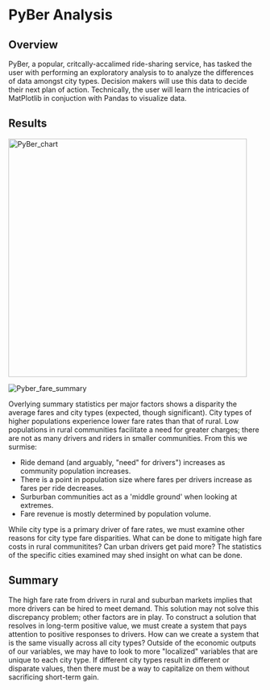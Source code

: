 # PyBer Analysis

## Overview

PyBer, a popular, critcally-accalimed ride-sharing service, has tasked the user with performing an exploratory analysis to to analyze the differences of data amongst city types. Decision makers will use this data to decide their next plan of action. Technically, the user will learn the intricacies of MatPlotlib in conjuction with Pandas to visualize data. 


## Results 

<img width="473" alt="PyBer_chart" src="https://user-images.githubusercontent.com/106895220/178657970-bd180fa5-d7ee-41b8-a0a3-29a735c4c154.png">

![Pyber_fare_summary](https://user-images.githubusercontent.com/106895220/178644312-64da4670-12d5-44d6-9d2e-fde92fe4e917.png)

Overlying summary statistics per major factors shows a disparity the average fares and city types (expected, though significant). City types of higher populations experience lower fare rates than that of rural. Low populations in rural communities facilitate a need for greater charges; there are not as many drivers and riders in smaller communities. From this we surmise:

- Ride demand (and arguably, "need" for drivers") increases as community population increases.
- There is a point in population size where fares per drivers increase as fares per ride decreases.
- Surburban communities act as a 'middle ground' when looking at extremes.
- Fare revenue is mostly determined by population volume.

While city type is a primary driver of fare rates, we must examine other reasons for city type fare disparities. What can be done to mitigate  high fare costs in rural communitites? Can urban drivers get paid more? The statistics of the specific cities examined may shed insight on what can be done. 

## Summary

The high fare rate from drivers in rural and suburban markets implies that more drivers can be hired to meet demand. This solution may not solve this discrepancy problem; other factors are in play. To construct a solution that resolves in long-term positive value, we must create a system that pays attention to positive responses to drivers. How can we create a system that is the same visually across all city types? Outside of the economic outputs of our variables, we may have to look to more "localized" variables that are unique to each city type. If different city types result in different or disparate values, then there must be a way to capitalize on them without sacrificing short-term gain.
